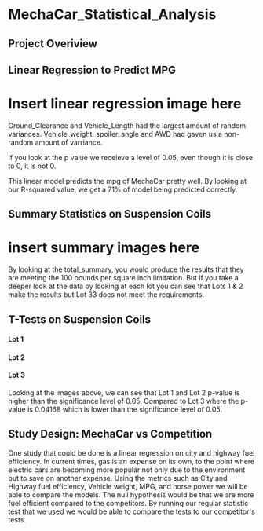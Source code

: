 # MechaCar_Statistical_Analysis

## Project Overiview

## Linear Regression to Predict MPG
# Insert linear regression image here

Ground_Clearance and Vehicle_Length had the largest amount of random variances. Vehicle_weight, spoiler_angle and AWD had gaven us a non-random amount of varriance. 

If you look at the p value we receieve a level of 0.05, even though it is close to 0, it is not 0. 

This linear model predicts the mpg of MechaCar pretty well. By looking at our R-squared value, we get a 71% of model being predicted correctly. 

## Summary Statistics on Suspension Coils
# insert summary images here

By looking at the total_summary, you would produce the results that they are meeting the 100 pounds per square inch limitation. But if you take a deeper look at the data by looking at each lot you can see that Lots 1 & 2 make the results but Lot 33 does not meet the requirements. 

## T-Tests on Suspension Coils
#### Lot 1

#### Lot 2

#### Lot 3

Looking at the images above, we can see that Lot 1 and Lot 2 p-value is higher than the significance level of 0.05. Compared to Lot 3 where the p-value is 0.04168 which is lower than the significance level of 0.05. 

## Study Design: MechaCar vs Competition

One study that could be done is a linear regression on city and highway fuel efficiency. In current times, gas is an expense on its own, to the point where electric cars are becoming more popular not only due to the environment but to save on another expense. Using the metrics such as City and Highway fuel efficiency, Vehicle weight, MPG, and horse power we will be able to compare the models. The null hypothesis would be that we are more fuel efficient compared to the competitors. By running our regular statistic test that we used we would be able to compare the tests to our competitor's tests. 